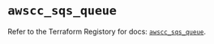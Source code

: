 # `awscc_sqs_queue`

Refer to the Terraform Registory for docs: [`awscc_sqs_queue`](https://registry.terraform.io/providers/hashicorp/awscc/0.70.0/docs/resources/sqs_queue).
